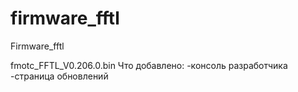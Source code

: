 # firmware_fftl

Firmware_fftl


fmotc_FFTL_V0.206.0.bin
Что добавлено:
-консоль разработчика
-страница обновлений
